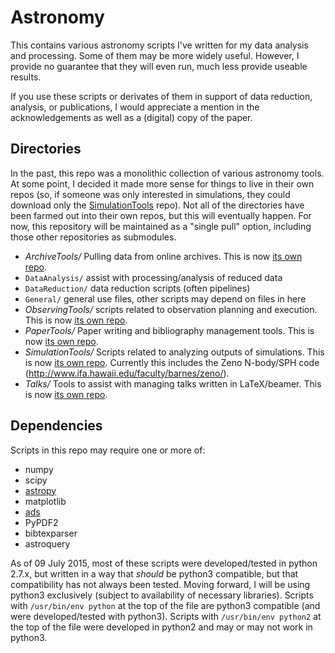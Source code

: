 # Astronomy

This contains various astronomy scripts I've written for my data analysis and processing.
Some of them may be more widely useful.
However, I provide no guarantee that they will even run, much less provide useable results.

If you use these scripts or derivates of them in support of data reduction, analysis, or publications, I would appreciate a mention in the acknowledgements as well as a (digital) copy of the paper.

## Directories

In the past, this repo was a monolithic collection of various astronomy tools.
At some point, I decided it made more sense for things to live in their own repos (so, if someone was only interested in simulations, they could download only the [SimulationTools](https://github.com/privong/SimulationTools) repo).
Not all of the directories have been farmed out into their own repos, but this will eventually happen.
For now, this repository will be maintained as a "single pull" option, including those other repositories as submodules.

* *ArchiveTools/*		Pulling data from online archives. This is now [its own repo](https://github.com/privong/ArchiveTools).
* `DataAnalysis/`		assist with processing/analysis of reduced data
* `DataReduction/`		data reduction scripts (often pipelines)
* `General/`		general use files, other scripts may depend on files in here
* *ObservingTools/*		scripts related to observation planning and execution. This is now [its own repo](https://github.com/privong/ObservingTools).
* *PaperTools/*			Paper writing and bibliography management tools. This is now [its own repo](https://github.com/privong/PaperTools).
* *SimulationTools/*	Scripts related to analyzing outputs of simulations. This is now [its own repo](https://github.com/privong/SimulationTools). Currently this includes the Zeno N-body/SPH code (http://www.ifa.hawaii.edu/faculty/barnes/zeno/).
* *Talks/*			Tools to assist with managing talks written in LaTeX/beamer. This is now [its own repo](https://github.com/privong/TalkTools).

## Dependencies

Scripts in this repo may require one or more of:

* numpy
* scipy
* [astropy](http://www.astropy.org)
* matplotlib
* [ads](https://github.com/andycasey/ads)
* PyPDF2
* bibtexparser
* astroquery

As of 09 July 2015, most of these scripts were developed/tested in python 2.7.x, but written in a way that _should_ be python3 compatible, but that compatibility has not always been tested.
Moving forward, I will be using python3 exclusively (subject to availability of necessary libraries).
Scripts with `/usr/bin/env python` at the top of the file are python3 compatible (and were developed/tested with python3).
Scripts with `/usr/bin/env python2` at the top of the file were developed in python2 and may or may not work in python3.

